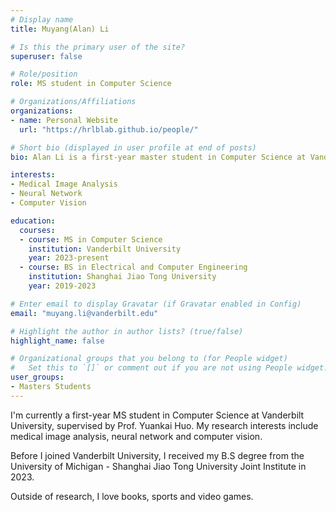 ```yaml
---
# Display name
title: Muyang(Alan) Li

# Is this the primary user of the site?
superuser: false

# Role/position
role: MS student in Computer Science 

# Organizations/Affiliations
organizations:
- name: Personal Website
  url: "https://hrlblab.github.io/people/"

# Short bio (displayed in user profile at end of posts)
bio: Alan Li is a first-year master student in Computer Science at Vanderbilt University, starting from September 2023.

interests:
- Medical Image Analysis
- Neural Network
- Computer Vision

education:
  courses:
  - course: MS in Computer Science
    institution: Vanderbilt University
    year: 2023-present
  - course: BS in Electrical and Computer Engineering
    institution: Shanghai Jiao Tong University 
    year: 2019-2023

# Enter email to display Gravatar (if Gravatar enabled in Config)
email: "muyang.li@vanderbilt.edu"

# Highlight the author in author lists? (true/false)
highlight_name: false

# Organizational groups that you belong to (for People widget)
#   Set this to `[]` or comment out if you are not using People widget.
user_groups:
- Masters Students
---
```

I'm currently a first-year MS student in Computer Science at Vanderbilt University, supervised by Prof. Yuankai Huo. My research interests include medical image analysis, neural network and computer vision.

Before I joined Vanderbilt University, I received my B.S degree from the University of Michigan - Shanghai Jiao Tong University Joint Institute in 2023. 

Outside of research, I love books, sports and video games.